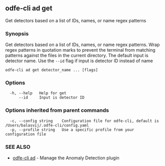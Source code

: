 ## odfe-cli ad get

Get detectors based on a list of IDs, names, or name regex patterns

### Synopsis

Get detectors based on a list of IDs, names, or name regex patterns.
Wrap regex patterns in quotation marks to prevent the terminal from matching patterns against the files in the current directory.
The default input is detector name. Use the `--id` flag if input is detector ID instead of name

```
odfe-cli ad get detector_name ... [flags] 
```

### Options

```
  -h, --help   Help for get
      --id     Input is detector ID
```

### Options inherited from parent commands

```
  -c, --config string    Configuration file for odfe-cli, default is /Users/balasvij/.odfe-cli/config.yaml
  -p, --profile string   Use a specific profile from your configuration file
```

### SEE ALSO

* [odfe-cli ad](odfe-cli_ad.md)	 - Manage the Anomaly Detection plugin
